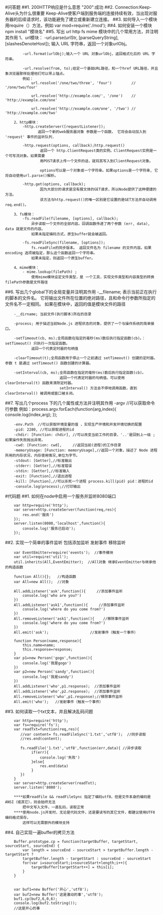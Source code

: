 #问答题
##1. 200HTTP响应是什么意思
        "200":成功
##2. Connection:Keep-Alive头为什么很重要
        Keep-Alive使客户端到服务端的连接持续有效，当出现对服务器的后续请求时，该功能避免了建立或重新建立连接。
##3. 如何导入一个模块
        用require（）方法，例如 var mod=require('./mod');
##4. 如何安装一个模块
        npm install "模块名"
##5. 写出 url http fs mime 模块中的几个常用方法，并注明其作用
        1、url模块：
            -url.parse(urlStr, [parseQueryString], [slashesDenoteHost]); 输入 URL 字符串，返回一个对象urlObj。

            -url.format(urlObj);输入一个 URL 对象urlObj，返回格式化后的 URL 字符串。

            -url.resolve(from, to);给定一个基础URL路径，和一个href URL路径，并且象浏览器那样处理他们可以带上锚点。
            例如：
                url.resolve('/one/two/three', 'four')         // '/one/two/four'

                url.resolve('http://example.com/', '/one')    // 'http://example.com/one'

                url.resolve('http://example.com/one', '/two') // 'http://example.com/two'

        2、http模块：
            -http.createServer([requestListener]);
                   返回一个新的web服务器对象 参数是一个函数， 它将会自动加入到 'request' 事件的监听队列.

            -http.request(options, callback);http.request()
                    返回一个 http.ClientRequest类的实例。ClientRequest实例是一个可写流对象。如果需要
                    用POST请求上传一个文件的话，就将其写入到ClientRequest对象。

                    options可以是一个对象或一个字符串。如果options是一个字符串, 它将自动使用url.parse()解析。

            -http.get(options, callback);
                    因为大部分的请求是没有报文体的GET请求，所以Node提供了这种便捷的方法。
                    该方法与http.request()的唯一区别是它设置的是GET方法并自动调用req.end()。

        3、fs模块：
            -fs.readFile(filename, [options], callback);
                异步读取一个文件的全部内容。回调函数传递了两个参数 (err, data), data 就是文件的内容。
                如果未指定编码方式，原生buffer就会被返回。

            -fs.readFileSync(filename, [options]);
                fs.readFile的同步版本。 返回文件名为 filename 的文件内容。如果 encoding 选项被指定，那么这个函数返回一个字符串。
                如果未指定，则返回一个原生buffer。

        4、mime模块：
            - mime.lookup(filePath) ;
                使用mime模块设定文件类型，是 一个工具，实现文件类型和内容类型的转换 filePath参数是文件路径

##6. 写出几个global下的全局变量并注明其作用
        -__filename; 表示当前正在执行的脚本的文件名。
                它将输出文件所在位置的绝对路径，且和命令行参数所指定的文件名不一定相同。 如果在模块中，返回的值是模块文件的路径

        -__dirname; 当前文件(执行脚本)所在的目录

        -process; 用于描述当前Node.js 进程状态的对象，提供了一个与操作系统的简单接口。

        -setTimeout(cb, ms);全局函数在指定的毫秒(ms)数后执行指定函数(cb)。：setTimeout() 只执行一次指定函数。
                返回一个代表定时器的句柄值

        -clearTimeout(t);全局函数用于停止一个之前通过 setTimeout() 创建的定时器。 参数 t 是通过 setTimeout() 函数创建的计算器。

        -setInterval(cb, ms);全局函数在指定的毫秒(ms)数后执行指定函数(cb)。
                             返回一个代表定时器的句柄值。可以使用 clearInterval(t) 函数来清除定时器。
                             setInterval() 方法会不停地调用函数，直到 clearInterval() 被调用或窗口被关闭。

##7. 写出几个process 下的几个属性或方法并注明其作用
        -argv //可以获取命令行参数 例如：process.argv.forEach(function(arg,index){
                                        console.log(index,arg);
                                    });

        -env.Path  //可以获取环境变量的值 ，实现生产环境和开发环境切换的配置
        -pid: 2280, //可以获取进程的id
        -chdir: [Function: chdir], //可以改变当前工作的目录，'..'是回到上一级 ;如果操作失败抛出异常。
        -cwd: [Function: cwd],     //返回当前(进程)的工作目录
        -memoryUsage: [Function: memoryUsage],//返回一个对象，描述了 Node 进程所用的内存状况，内存使用情况,单位为字节。
        -stdout: [Getter],//标准输出
        -stderr: [Getter],//标准错误
        -stdin: [Getter],//标准输入
        -exit: [Function],//退出进程
        -kill: [Function],//可以杀死一个进程 process.kill(pid) pid：进程的id
        -console.log(process);//打印输出

 
#代码题
##1. 如何在node中启用一个服务并监听8080端口

        var http=require('http');
        var server=http.createServer(function(req,res){
            res.end('服务')
        });
        server.listen(8080,'localhost',function(){
            console.log('服务已启动');
        });

##2. 实现一个简单的事件监听 包括添加监听  发射事件 移除监听

        var EventEmitter=require('events');  //事件模块
        var util=require('util');
        util.inherits(All,EventEmitter);  //All对象 继承EventEmitter与继承他的构造函数

        function All(){};   //构造函数
        var All=new All();  //对象

        All.addListener('ask',function(){     //添加事件监听
            console.log('who are you?')
        })
        All.addListener('ask1',function(){     //添加事件监听
            console.log('where do you come from?')
        })
        All.removeListener('ask1',function(){    //移除事件监听
            console.log('where do you come from?')
        })
        All.emit('ask');                   //发射事件（触发一个事件）

        function Person(name,response){
            this.name=name;
            this.response=response;
        }
        var p1=new Person('gogo',function(){
            console.log('我是gogo')
        })
        var p2=new Person('sandy',function(){
            console.log('我是sandy')
        })
        All.addListener('who',p1.response);  //添加事件监听
        All.addListener('who',p2.response);  //添加事件监听
        All.removeListener('who',p1.response);//移除事件监听
        All.emit('who');   //发射事件（触发一个事件）


##3. 如何读取一个txt文本，并且解决乱码问题

        var http=require('http');
        var fs=require('fs');
        var readTxt=function(req,res){
           //var content= fs.readFileSync('1.txt','utf8');  //同步读取
           //res.end(content);

           fs.readFile('1.txt','utf8',function(err,data){ //异步读取
                if(err){
                    console.log('失败')
                }else{
                    res.end(data)
                }
           })
        }
        var server=http.createServer(readTxt);
        server.listen('8080');

        ****如果readFile && readFileSync 指定了编码utf8，但是文件本身的编码是ANSI（或其它），则会始终无法
            把中文写入文件，一直乱码，读取正常
        ****使用node.js开发时，无论是代码文件，还是要读写的其它文件，都建议使用UTF8编码格式保存，
            这样可以无需额外的模块支持

##4. 自己实现一遍buffer的拷贝方法

        Buffer.prototype.cp = function(targetBuffer, targetStart, sourceStart, sourceEnd) {
            var length = sourceEnd - sourceStart > targetBuffer.length - targetStart ?
            targetBuffer.length - targetStart : sourceEnd - sourceStart
            for(var i=sourceStart;i<sourceStart+length;i++){
                targetBuffer[targetStart++] = this[i];
            }
        }


        var buf1=new Buffer('开心','utf8');
        var buf2=new Buffer('这是激动的事','utf8');
        buf1.cp(buf2,6,0,6);
        console.log(buf2.toString());
        //这是开心的事